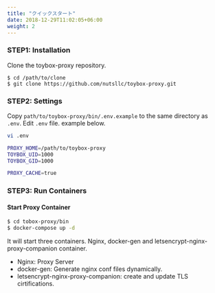 ```yaml
---
title: "クイックスタート"
date: 2018-12-29T11:02:05+06:00
weight: 2
---
```


### STEP1: Installation

Clone the toybox-proxy repository.

```
$ cd /path/to/clone
$ git clone https://github.com/nutsllc/toybox-proxy.git
```

### STEP2: Settings

Copy ``path/to/toybox-proxy/bin/.env.example`` to the same directory as ``.env``.
Edit ``.env`` file.  example below.


```bash
vi .env

PROXY_HOME=/path/to/toybox-proxy
TOYBOX_UID=1000
TOYBOX_GID=1000

PROXY_CACHE=true
```

### STEP3: Run Containers

#### Start Proxy Container
```bash
$ cd tobox-proxy/bin
$ docker-compose up -d
```

It will start three containers. Nginx, docker-gen and letsencrypt-nginx-proxy-companion container.

* Nginx: Proxy Server
* docker-gen: Generate nginx conf files dynamically.
* letsencrypt-nginx-proxy-companion: create and update TLS cirtifications.


